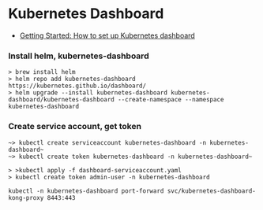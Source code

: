 # Kubernetes Dashboard

- [Getting Started: How to set up Kubernetes dashboard](https://kb.leaseweb.com/products/kubernetes/getting-started-with-kubernetes/getting-started-how-to-set-up-kubernetes-dashboard)

### Install helm, kubernetes-dashboard

```
> brew install helm
> helm repo add kubernetes-dashboard https://kubernetes.github.io/dashboard/
> helm upgrade --install kubernetes-dashboard kubernetes-dashboard/kubernetes-dashboard --create-namespace --namespace kubernetes-dashboard
```

### Create service account, get token

```
~> kubectl create serviceaccount kubernetes-dashboard -n kubernetes-dashboard~
~> kubectl create token kubernetes-dashboard -n kubernetes-dashboard~

> >kubectl apply -f dashboard-serviceaccount.yaml
> kubectl create token admin-user -n kubernetes-dashboard

```

```
kubectl -n kubernetes-dashboard port-forward svc/kubernetes-dashboard-kong-proxy 8443:443
```